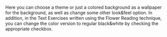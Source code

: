Here you can choose a theme or just a colored background as a wallpaper for the background, as well as change some other look&feel option. In addition, in the Text Exercises written using the Flower Reading technique, you can change the color version to regular black&white by checking the appropriate checkbox.